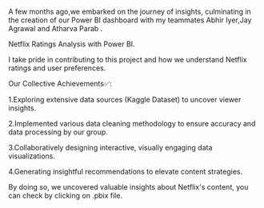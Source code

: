 A few months ago,we embarked on the journey of insights, culminating in the creation of our Power BI dashboard with my teammates Abhir Iyer,Jay Agrawal and Atharva Parab .

Netflix Ratings Analysis with Power BI.

I take pride in contributing to this project and how we understand Netflix ratings and user preferences.

Our Collective Achievements✅:

1.Exploring extensive data sources (Kaggle Dataset) to uncover viewer insights.

2.Implemented various data cleaning methodology to ensure accuracy and data processing by our group.

3.Collaboratively designing interactive, visually engaging data visualizations.

4.Generating insightful recommendations to elevate content strategies.

By doing so, we uncovered valuable insights about Netflix's content, you can check by clicking on .pbix file.

